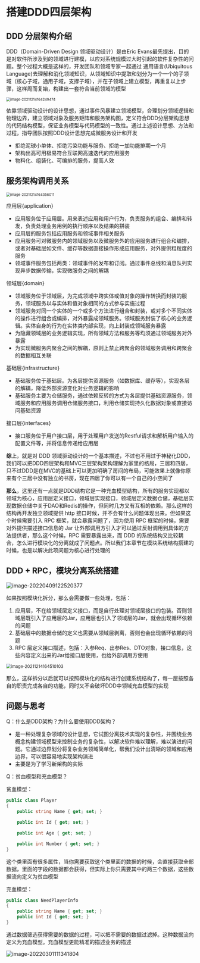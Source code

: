 # 搭建DDD四层架构

## DDD 分层架构介绍

DDD（Domain-Driven Design 领域驱动设计）是由Eric Evans最先提出，目的是对软件所涉及到的领域进行建模，以应对系统规模过大时引起的软件复杂性的问题。整个过程大概是这样的，开发团队和领域专家一起通过 通用语言(Ubiquitous Language)去理解和消化领域知识，从领域知识中提取和划分为一个一个的子领域（核心子域，通用子域，支撑子域），并在子领域上建立模型，再重复以上步骤，这样周而复始，构建出一套符合当前领域的模型

<img src="https://gitee.com/HappyBinbin/pcigo/raw/master/image-20211214164249474.png" alt="image-20211214164249474" style="zoom: 67%;" />

依靠领域驱动设计的设计思想，通过事件风暴建立领域模型，合理划分领域逻辑和物理边界，建立领域对象及服务矩阵和服务架构图，定义符合DDD分层架构思想的代码结构模型，保证业务模型与代码模型的一致性。通过上述设计思想、方法和过程，指导团队按照DDD设计思想完成微服务设计和开发

- 拒绝泥球小单体、拒绝污染功能与服务、拒绝一加功能排期一个月
- 架构出高可用极易符合互联网高速迭代的应用服务
- 物料化、组装化、可编排的服务，提高人效

## 服务架构调用关系

<img src="https://gitee.com/HappyBinbin/pcigo/raw/master/image-20211214164356011.png" alt="image-20211214164356011" style="zoom: 67%;" />



应用层{application}

- 应用服务位于应用层。用来表述应用和用户行为，负责服务的组合、编排和转发，负责处理业务用例的执行顺序以及结果的拼装
- 应用层的服务包括应用服务和领域事件相关服务
- 应用服务可对微服务内的领域服务以及微服务外的应用服务进行组合和编排，或者对基础层如文件、缓存等数据直接操作形成应用服务，对外提供粗粒度的服务
- 领域事件服务包括两类：领域事件的发布和订阅。通过事件总线和消息队列实现异步数据传输，实现微服务之间的解耦

领域层{domain}

- 领域服务位于领域层，为完成领域中跨实体或值对象的操作转换而封装的服务，领域服务以与实体和值对象相同的方式参与实施过程
- 领域服务对同一个实体的一个或多个方法进行组合和封装，或对多个不同实体的操作进行组合或编排，对外暴露成领域服务。领域服务封装了核心的业务逻辑。实体自身的行为在实体类内部实现，向上封装成领域服务暴露
- 为隐藏领域层的业务逻辑实现，所有领域方法和服务等均须通过领域服务对外暴露
- 为实现微服务内聚合之间的解耦，原则上禁止跨聚合的领域服务调用和跨聚合的数据相互关联

基础层{infrastructure}

- 基础服务位于基础层。为各层提供资源服务（如数据库、缓存等），实现各层的解耦，降低外部资源变化对业务逻辑的影响
- 基础服务主要为仓储服务，通过依赖反转的方式为各层提供基础资源服务，领域服务和应用服务调用仓储服务接口，利用仓储实现持久化数据对象或直接访问基础资源

接口层{interfaces}

- 接口服务位于用户接口层，用于处理用户发送的Restful请求和解析用户输入的配置文件等，并将信息传递给应用层

**综上**，就是对 DDD 领域驱动设计的一个基本描述，不过也不用过于神秘化DDD，我们可以把DDD四层架构和MVC三层架构架构理解为家里的格局，三居和四居，只不过DDD是在MVC的基础上可以更加明确了房间的布局，可能效果上就像你原来有个三居中没有独立的书房，现在四居了你可以有一个自己的小空间了

**那么**，这里还有一点就是DDD结构它是一种充血模型结构，所有的服务实现都以领域为核心，应用层定义接口，领域层实现接口，领域层定义数据仓储，基础层实现数据仓储中关于DAO和Redis的操作，但同时几方又有互相的依赖。那么这样的结构再开发独立领域提供 http 接口时候，并不会有什么问题体现出来。但如果这个时候需要引入 RPC 框架，就会暴露问题了，因为使用 RPC 框架的时候，需要对外提供描述接口信息的 Jar 让外部调用方引入才可以通过反射调用到具体的方法提供者，那么这个时候，RPC 需要暴露出来，而 DDD 的系统结构又比较耦合，怎么进行模块化的分离就成了问题点。所以我们本章节在模块系统结构搭建的时候，也是以解决此项问题为核心进行处理的

## DDD + RPC，模块分离系统搭建

![image-20220409122520377](https://gitee.com/HappyBinbin/pcigo/raw/master/pic/202204091225020.png)

如果按照模块化拆分，那么会需要做一些处理，包括：

1. 应用层，不在给领域层定义接口，而是自行处理对领域层接口的包装。否则领域层既引入了应用层的Jar，应用层也引入了领域层的Jar，就会出现循环依赖的问题
2. 基础层中的数据仓储的定义也需要从领域层剥离，否则也会出现循环依赖的问题
3. RPC 层定义接口描述，包括：入参Req、出参Res、DTO对象，接口信息，这些内容定义出来的Jar给接口层使用，也给外部调用方使用

<img src="https://gitee.com/HappyBinbin/pcigo/raw/master/image-20211214164510103.png" alt="image-20211214164510103" style="zoom:80%;" />

那么，这样拆分以后就可以按照模块化的结构进行创建系统结构了，每一层按照各自的职责完成各自的功能，同时又不会破坏DDD中领域充血模型的实现



## 问题与思考

Q：什么是DDD架构？为什么要使用DDD架构？

- 是一种处理复杂领域的设计思想，它试图分离技术实现的复杂性，并围绕业务概念构建领域模型来控制业务的复杂性，以解决软件难以理解，难以演进的问题。它通过边界划分将复杂业务领域简单化，帮我们设计出清晰的领域和应用边界，可以很容易地实现架构演进
- 主要是为了学习新架构的实际



Q：贫血模型和充血模型？

贫血模型：

```csharp
public class Player
{
    public string Name { get; set; }

    public int Id { get; set; }

    public int Age { get; set; }

    public int Number { get; set; }
}
```

这个类里面有很多属性，当你需要获取这个类里面的数据的时候，会直接获取全部数据，里面的字段的数据都会获得，但实际上你只需要其中的两三个数据，这些数据流向定义为贫血模型

充血模型：

```csharp
public class NeedPlayerInfo
{
    public string Name { get; set; }
    public int Id { get; set; }
}
```

通过数据筛选获得需要的数据的过程，可以把不需要的数据过滤掉。这种数据流向定义为充血模型。充血模型更能精准的描述业务的描述

![image-20220301111341804](https://gitee.com/HappyBinbin/pcigo/raw/master/image-20220301111341804.png)

















